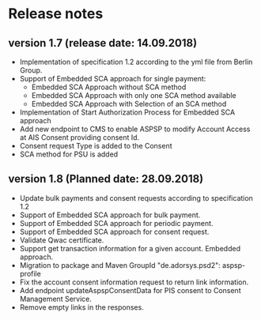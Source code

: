 # Release notes

## version 1.7 (release date: 14.09.2018)

- Implementation of specification 1.2 according to the yml file from Berlin Group.
- Support of Embedded SCA approach for single payment:
    -  Embedded SCA Approach without SCA method
    -  Embedded SCA Approach with only one SCA method available 
    -  Embedded SCA Approach with Selection of an SCA method 
- Implementation of Start Authorization Process for Embedded SCA approach
- Add new endpoint to CMS to enable ASPSP to modify Account Access at AIS Consent providing consent Id.
- Consent request Type is added to the Consent
- SCA method for PSU is added


## version 1.8 (Planned date: 28.09.2018)
- Update bulk payments and consent requests according to specification 1.2
- Support of Embedded SCA approach for bulk payment.
- Support of Embedded SCA approach for periodic payment.
- Support of Embedded SCA approach for consent request.
- Validate Qwac certificate.
- Support get transaction information for a given account. Embedded approach.
- Migration to package and Maven GroupId "de.adorsys.psd2": aspsp-profile 
- Fix the account consent information request to return link information.
- Add endpoint updateAspspConsentData for PIS consent to Consent Management Service.
- Remove empty links in the responses.

